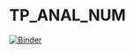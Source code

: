 # TP_ANAL_NUM
[![Binder](https://mybinder.org/badge_logo.svg)](https://mybinder.org/v2/gh/malek-ghozzi/TP_ANAL_NUM/main?filepath=TP1.ipynb)
